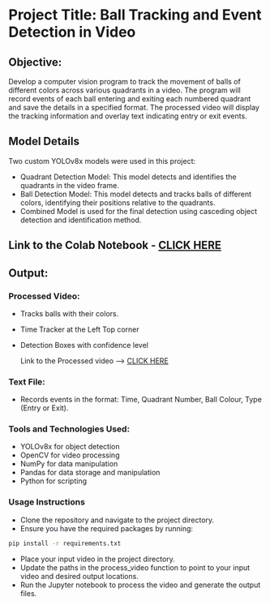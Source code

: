 # Project Title: Ball Tracking and Event Detection in Video 

## Objective:
Develop a computer vision program to track the movement of balls of different colors across various quadrants in a video. The program will record events of each ball entering and exiting each numbered quadrant and save the details in a specified format. The processed video will display the tracking information and overlay text indicating entry or exit events.

## Model Details
Two custom YOLOv8x models were used in this project:

- Quadrant Detection Model: This model detects and identifies the quadrants in the video frame.
- Ball Detection Model: This model detects and tracks balls of different colors, identifying their positions relative to the quadrants.
- Combined Model is used for the final detection using casceding object detection and identification method.

## Link to the Colab Notebook - [CLICK HERE](https://colab.research.google.com/drive/1EGUlv8hCES5XOHuVv5tpenP1wSIR0ry1?usp=sharing)

## Output:

### Processed Video:

* Tracks balls with their colors.
* Time Tracker at the Left Top corner
* Detection Boxes with confidence level

  Link to the Processed video --> [CLICK HERE](https://drive.google.com/file/d/1c_EzHK5AWmWOBoT0Yf4Q2Zuz8NICl0Jl/view?usp=sharing)

### Text File:

* Records events in the format: Time, Quadrant Number, Ball Colour, Type (Entry or Exit).

### Tools and Technologies Used:

* YOLOv8x for object detection
* OpenCV for video processing
* NumPy for data manipulation
* Pandas for data storage and manipulation
* Python for scripting


### Usage Instructions
* Clone the repository and navigate to the project directory.
* Ensure you have the required packages by running:
  
```bash
pip install -r requirements.txt
```

* Place your input video in the project directory.
* Update the paths in the process_video function to point to your input video and desired output locations.
* Run the Jupyter notebook to process the video and generate the output files.
